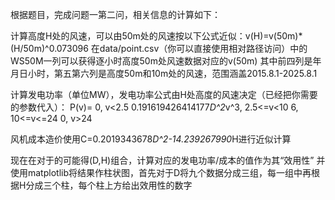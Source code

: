 根据题目，完成问题一第二问，相关信息的计算如下：

计算高度H处的风速，可以由50m处的风速按以下公式近似：v(H)=v(50m)*(H/50m)^0.073096
在data/point.csv（你可以直接使用相对路径访问）中的WS50M一列可以获得逐小时高度50m处风速数据对应的v(50m)
其中前四列是年月日小时，第五第六列是高度50m和10m处的风速，范围涵盖2015.8.1-2025.8.1

计算发电功率（单位MW），发电功率公式由H处高度的风速决定（已经把你需要的参数代入）：
P(v)=
0,  v<2.5
0.191619426414177*D^2*v^3,  2.5<=v<10
6,  10<=v<=24
0,  v>24

风机成本造价使用C=0.2019343678*D^2-14.239267990*H进行近似计算

现在在对于的可能得(D,H)组合，计算对应的发电功率/成本的值作为其“效用性”
并使用matplotlib将结果作柱状图，首先对于D将九个数据分成三组，每一组中再根据H分成三个柱，每个柱上方给出效用性的数字